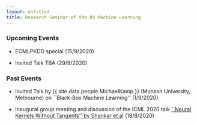 ```yaml
---
layout: entitled
title: Research Seminar of the RU Machine Learning
---
```


### Upcoming Events

- ECMLPKDD special (15/9/2020)

- Invited Talk TBA (29/9/2020)

### Past Events

- Invited Talk by {{ site.data.people.MichaelKamp }} (Monash University, Melbourne) on ``Black-Box Machine Learning'' (1/9/2020)

- Inaugural group meeting and discussion of the ICML 2020 talk [``Neural Kernels Without Tangents'' by Shankar et al](https://icml.cc/virtual/2020/poster/6356) (18/8/2020)

